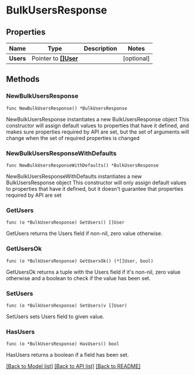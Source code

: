 # BulkUsersResponse

## Properties

Name | Type | Description | Notes
------------ | ------------- | ------------- | -------------
**Users** | Pointer to [**[]User**](User.md) |  | [optional] 

## Methods

### NewBulkUsersResponse

`func NewBulkUsersResponse() *BulkUsersResponse`

NewBulkUsersResponse instantiates a new BulkUsersResponse object
This constructor will assign default values to properties that have it defined,
and makes sure properties required by API are set, but the set of arguments
will change when the set of required properties is changed

### NewBulkUsersResponseWithDefaults

`func NewBulkUsersResponseWithDefaults() *BulkUsersResponse`

NewBulkUsersResponseWithDefaults instantiates a new BulkUsersResponse object
This constructor will only assign default values to properties that have it defined,
but it doesn't guarantee that properties required by API are set

### GetUsers

`func (o *BulkUsersResponse) GetUsers() []User`

GetUsers returns the Users field if non-nil, zero value otherwise.

### GetUsersOk

`func (o *BulkUsersResponse) GetUsersOk() (*[]User, bool)`

GetUsersOk returns a tuple with the Users field if it's non-nil, zero value otherwise
and a boolean to check if the value has been set.

### SetUsers

`func (o *BulkUsersResponse) SetUsers(v []User)`

SetUsers sets Users field to given value.

### HasUsers

`func (o *BulkUsersResponse) HasUsers() bool`

HasUsers returns a boolean if a field has been set.


[[Back to Model list]](../README.md#documentation-for-models) [[Back to API list]](../README.md#documentation-for-api-endpoints) [[Back to README]](../README.md)



